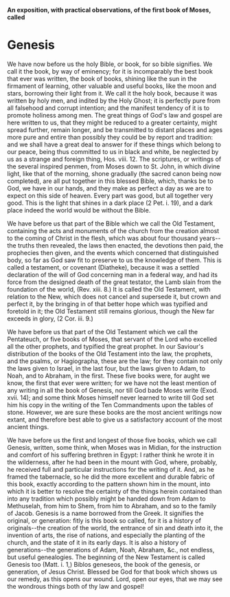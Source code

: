 **An exposition, with practical observations, of the first book of Moses, called**

# Genesis

We have now before us the holy Bible, or book, for so bible signifies. We call it the book, by way of eminency; for it is incomparably the best book that ever was written, the book of books, shining like the sun in the firmament of learning, other valuable and useful books, like the moon and stars, borrowing their light from it. We call it the holy book, because it was written by holy men, and indited by the Holy Ghost; it is perfectly pure from all falsehood and corrupt intention; and the manifest tendency of it is to promote holiness among men. The great things of God's law and gospel are here written to us, that they might be reduced to a greater certainty, might spread further, remain longer, and be transmitted to distant places and ages more pure and entire than possibly they could be by report and tradition: and we shall have a great deal to answer for if these things which belong to our peace, being thus committed to us in black and white, be neglected by us as a strange and foreign thing, Hos. viii. 12. The scriptures, or writings of the several inspired penmen, from Moses down to St. John, in which divine light, like that of the morning, shone gradually (the sacred canon being now completed), are all put together in this blessed Bible, which, thanks be to God, we have in our hands, and they make as perfect a day as we are to expect on this side of heaven. Every part was good, but all together very good. This is the light that shines in a dark place (2 Pet. i. 19), and a dark place indeed the world would be without the Bible.

We have before us that part of the Bible which we call the Old Testament, containing the acts and monuments of the church from the creation almost to the coming of Christ in the flesh, which was about four thousand years--the truths then revealed, the laws then enacted, the devotions then paid, the prophecies then given, and the events which concerned that distinguished body, so far as God saw fit to preserve to us the knowledge of them. This is called a testament, or covenant (Diatheke), because it was a settled declaration of the will of God concerning man in a federal way, and had its force from the designed death of the great testator, the Lamb slain from the foundation of the world, (Rev. xiii. 8.) It is called the Old Testament, with relation to the New, which does not cancel and supersede it, but crown and perfect it, by the bringing in of that better hope which was typified and foretold in it; the Old Testament still remains glorious, though the New far exceeds in glory, (2 Cor. iii. 9.)

We have before us that part of the Old Testament which we call the Pentateuch, or five books of Moses, that servant of the Lord who excelled all the other prophets, and typified the great prophet. In our Saviour's distribution of the books of the Old Testament into the law, the prophets, and the psalms, or Hagiographa, these are the law; for they contain not only the laws given to Israel, in the last four, but the laws given to Adam, to Noah, and to Abraham, in the first. These five books were, for aught we know, the first that ever were written; for we have not the least mention of any writing in all the book of Genesis, nor till God bade Moses write (Exod. xvii. 14); and some think Moses himself never learned to write till God set him his copy in the writing of the Ten Commandments upon the tables of stone. However, we are sure these books are the most ancient writings now extant, and therefore best able to give us a satisfactory account of the most ancient things.

We have before us the first and longest of those five books, which we call Genesis, written, some think, when Moses was in Midian, for the instruction and comfort of his suffering brethren in Egypt: I rather think he wrote it in the wilderness, after he had been in the mount with God, where, probably, he received full and particular instructions for the writing of it. And, as he framed the tabernacle, so he did the more excellent and durable fabric of this book, exactly according to the pattern shown him in the mount, into which it is better to resolve the certainty of the things herein contained than into any tradition which possibly might be handed down from Adam to Methuselah, from him to Shem, from him to Abraham, and so to the family of Jacob. Genesis is a name borrowed from the Greek. It signifies the original, or generation: fitly is this book so called, for it is a history of originals--the creation of the world, the entrance of sin and death into it, the invention of arts, the rise of nations, and especially the planting of the church, and the state of it in its early days. It is also a history of generations--the generations of Adam, Noah, Abraham, &c., not endless, but useful genealogies. The beginning of the New Testament is called Genesis too (Matt. i. 1,) Biblos geneseos, the book of the genesis, or generation, of Jesus Christ. Blessed be God for that book which shows us our remedy, as this opens our wound. Lord, open our eyes, that we may see the wondrous things both of thy law and gospel!
